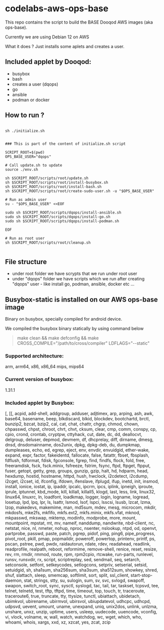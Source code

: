# codelabs-aws-ops-base

This repo contains the script to build the BASE Dooqod AWS images (aka ops-base).

Currently we are using Debian 12 on AWS

What it does ? Just installs some aplets and creates a user.

## Included applet by Dooqod:

- busybox
- bash
- creates a user (dqops)
- go
- ansible
- podman or docker

## How to run ?

```shell

sh ./initialize.sh

```


```shell

### This is part of the content of initialize.sh script 

SCRIPT_ROOT=$(pwd)
OPS_BASE_USER="dqops"

# Call update.sh to update 
source ./env.sh

sh $SCRIPT_ROOT/scripts/root/update.sh
sh $SCRIPT_ROOT/scripts/root/install-busybox.sh
sh $SCRIPT_ROOT/scripts/root/install-bash.sh
sh $SCRIPT_ROOT/scripts/root/create-sudo-user.sh -u "$OPS_BASE_USER"

# Run as admin user 
su - "$OPS_BASE_USER" <<EOF

sudo sh $SCRIPT_ROOT/scripts/dqops/install-ansible.sh
sudo sh $SCRIPT_ROOT/scripts/dqops/install-go.sh
sudo sh $SCRIPT_ROOT/scripts/dqops/install-podman.sh

EOF

# Run as root user 
sh $SCRIPT_ROOT/scripts/root/cleanup.sh


```

## File structure
- under root folder we have scrypts that we run under root user
- under "dqops" folder we have scripts which we run after creating "dqops" user - like install go, podman, ansible, docker etc ...


## Busybox-static is installed on our AWS ops-base image
Binary on busybox, specially compiled for android device.

We compiled the busybox binary statically by using command below

> make clean && make defconfig && make CROSS_COMPILE="/path/to/cross/compiler" LDFLAGS="--static"



### Supported architecture:

arm, arm64, x86, x86_64 mips, mips64


### Current version of busybox:

1.31.1


### Included applet by Busybox:

[, [[, acpid, add-shell, addgroup, adduser, adjtimex, arp, arping, ash,
	awk, base64, basename, beep, blkdiscard, blkid, blockdev, bootchartd,
	brctl, bunzip2, bzcat, bzip2, cal, cat, chat, chattr, chgrp, chmod,
	chown, chpasswd, chpst, chroot, chrt, chvt, cksum, clear, cmp, comm,
	conspy, cp, cpio, crond, crontab, cryptpw, cttyhack, cut, date, dc, dd,
	deallocvt, delgroup, deluser, depmod, devmem, df, dhcprelay, diff,
	dirname, dmesg, dnsd, dnsdomainname, dos2unix, dpkg, dpkg-deb, du,
	dumpkmap, dumpleases, echo, ed, egrep, eject, env, envdir, envuidgid,
	ether-wake, expand, expr, factor, fakeidentd, fallocate, false,
	fatattr, fbset, fbsplash, fdflush, fdformat, fdisk, fgconsole, fgrep,
	find, findfs, flock, fold, free, freeramdisk, fsck, fsck.minix,
	fsfreeze, fstrim, fsync, ftpd, ftpget, ftpput, fuser, getopt, getty,
	grep, groups, gunzip, gzip, halt, hd, hdparm, head, hexdump, hostid,
	hostname, httpd, hush, hwclock, i2cdetect, i2cdump, i2cget, i2cset, id,
	ifconfig, ifdown, ifenslave, ifplugd, ifup, inetd, init, insmod,
	install, ionice, iostat, ip, ipaddr, ipcalc, ipcrm, ipcs, iplink,
	ipneigh, iproute, iprule, iptunnel, kbd_mode, kill, killall, killall5,
	klogd, last, less, link, linux32, linux64, linuxrc, ln, loadfont,
	loadkmap, logger, login, logname, logread, losetup, lpd, lpq, lpr, ls,
	lsattr, lsmod, lsof, lspci, lsscsi, lsusb, lzcat, lzma, lzop, makedevs,
	makemime, man, md5sum, mdev, mesg, microcom, mkdir, mkdosfs, mke2fs,
	mkfifo, mkfs.ext2, mkfs.minix, mkfs.vfat, mknod, mkpasswd, mkswap,
	mktemp, modinfo, modprobe, more, mount, mountpoint, mpstat, mt, mv,
	nameif, nanddump, nandwrite, nbd-client, nc, netstat, nice, nl, nmeter,
	nohup, nproc, nsenter, nslookup, ntpd, od, openvt, partprobe, passwd,
	paste, patch, pgrep, pidof, ping, ping6, pipe_progress, pivot_root,
	pkill, pmap, popmaildir, poweroff, powertop, printenv, printf, ps,
	pscan, pstree, pwd, pwdx, raidautorun, rdate, rdev, readahead,
	readlink, readprofile, realpath, reboot, reformime, remove-shell,
	renice, reset, resize, rev, rm, rmdir, rmmod, route, rpm, rpm2cpio,
	rtcwake, run-parts, runlevel, runsv, runsvdir, rx, script,
	scriptreplay, sed, sendmail, seq, setarch, setconsole, setfont,
	setkeycodes, setlogcons, setpriv, setserial, setsid, setuidgid, sh,
	sha1sum, sha256sum, sha3sum, sha512sum, showkey, shred, shuf, slattach,
	sleep, smemcap, softlimit, sort, split, ssl_client, start-stop-daemon,
	stat, strings, stty, su, sulogin, sum, sv, svc, svlogd, swapoff,
	swapon, switch_root, sync, sysctl, syslogd, tac, tail, tar, taskset,
	tcpsvd, tee, telnet, telnetd, test, tftp, tftpd, time, timeout, top,
	touch, tr, traceroute, traceroute6, true, truncate, tty, ttysize,
	tunctl, ubiattach, ubidetach, ubimkvol, ubirename, ubirmvol, ubirsvol,
	ubiupdatevol, udhcpc, udhcpd, udpsvd, uevent, umount, uname, unexpand,
	uniq, unix2dos, unlink, unlzma, unshare, unxz, unzip, uptime, users,
	usleep, uudecode, uuencode, vconfig, vi, vlock, volname, w, wall,
	watch, watchdog, wc, wget, which, who, whoami, whois, xargs, xxd, xz,
	xzcat, yes, zcat, zcip

